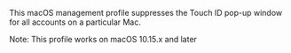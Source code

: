 This macOS management profile suppresses the Touch ID pop-up window for all accounts on a particular Mac.

Note: This profile works on macOS 10.15.x and later